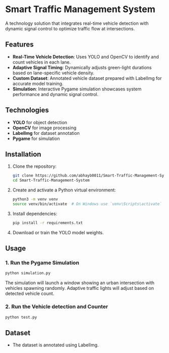 # Smart Traffic Management System

A technology solution that integrates real-time vehicle detection with dynamic signal control to optimize traffic flow at intersections.

## Features

* **Real-Time Vehicle Detection**: Uses YOLO and OpenCV to identify and count vehicles in each lane.
* **Adaptive Signal Timing**: Dynamically adjusts green-light durations based on lane-specific vehicle density.
* **Custom Dataset**: Annotated vehicle dataset prepared with LabelImg for accurate model training.
* **Simulation**: Interactive Pygame simulation showcases system performance and dynamic signal control.

## Technologies

* **YOLO** for object detection
* **OpenCV** for image processing
* **LabelImg** for dataset annotation
* **Pygame** for simulation

## Installation

1. Clone the repository:

   ```bash
   git clone https://github.com/abhayb0011/Smart-Traffic-Management-System.git
   cd Smart-Traffic-Management-System
   ```

2. Create and activate a Python virtual environment:

   ```bash
   python3 -m venv venv
   source venv/bin/activate  # On Windows use `venv\Scripts\activate`
   ```

3. Install dependencies:

   ```bash
   pip install -r requirements.txt
   ```

4. Download or train the YOLO model weights.

## Usage

### 1. Run the Pygame Simulation

```bash
python simulation.py
```

The simulation will launch a window showing an urban intersection with vehicles spawning randomly. Adaptive traffic lights will adjust based on detected vehicle count.

### 2. Run the Vehicle detection and Counter

```bash
python test.py
```

## Dataset

* The dataset is annotated using LabelImg.
